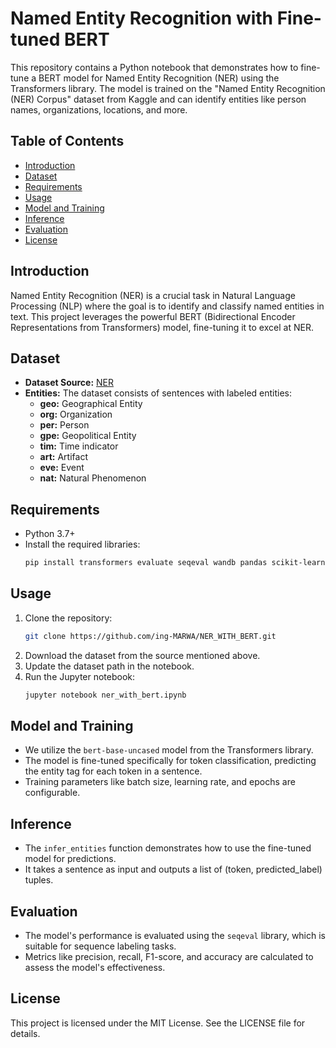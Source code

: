 # Named Entity Recognition with Fine-tuned BERT

This repository contains a Python notebook that demonstrates how to fine-tune a BERT model for Named Entity Recognition (NER) using the Transformers library. The model is trained on the "Named Entity Recognition (NER) Corpus" dataset from Kaggle and can identify entities like person names, organizations, locations, and more.

## Table of Contents

- [Introduction](#introduction)
- [Dataset](#dataset)
- [Requirements](#requirements)
- [Usage](#usage)
- [Model and Training](#model-and-training)
- [Inference](#inference)
- [Evaluation](#evaluation)
- [License](#license)

## Introduction

Named Entity Recognition (NER) is a crucial task in Natural Language Processing (NLP) where the goal is to identify and classify named entities in text. This project leverages the powerful BERT (Bidirectional Encoder Representations from Transformers) model, fine-tuning it to excel at NER.

## Dataset

- **Dataset Source:** [NER](https://www.kaggle.com/datasets/naseralqaydeh/named-entity-recognition-ner-corpus)
- **Entities:** The dataset consists of sentences with labeled entities:
    - **geo:** Geographical Entity
    - **org:** Organization
    - **per:** Person
    - **gpe:** Geopolitical Entity
    - **tim:** Time indicator
    - **art:** Artifact
    - **eve:** Event
    - **nat:** Natural Phenomenon

## Requirements

- Python 3.7+
- Install the required libraries:
  ```bash
  pip install transformers evaluate seqeval wandb pandas scikit-learn
  ```

## Usage

1. Clone the repository:
   ```bash
   git clone https://github.com/ing-MARWA/NER_WITH_BERT.git
   ```
2. Download the dataset from the source mentioned above.
3. Update the dataset path in the notebook.
4. Run the Jupyter notebook:
   ```bash
   jupyter notebook ner_with_bert.ipynb
   ```

## Model and Training

- We utilize the `bert-base-uncased` model from the Transformers library.
- The model is fine-tuned specifically for token classification, predicting the entity tag for each token in a sentence.
- Training parameters like batch size, learning rate, and epochs are configurable.

## Inference

- The `infer_entities` function demonstrates how to use the fine-tuned model for predictions.
- It takes a sentence as input and outputs a list of (token, predicted_label) tuples.

## Evaluation

- The model's performance is evaluated using the `seqeval` library, which is suitable for sequence labeling tasks.
- Metrics like precision, recall, F1-score, and accuracy are calculated to assess the model's effectiveness.

## License

This project is licensed under the MIT License. See the LICENSE file for details.

